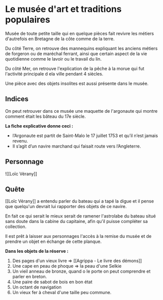 # Le musée d'art et traditions populaires 

Musée de toute petite taille qui en quelque pièces fait revivre les métiers d'autrefois en Bretagne de la côte comme de la terre.

Du côté Terre, on retrouve des mannequins expliquant les anciens métiers de forgeron ou de maréchal ferrant, ainsi que certain aspect de la vie quotidienne comme le lavoir ou le travail du lin.

Du côté Mer, on retrouve l'explication de la pêche à la morue qui fut l'activité principale d ela ville pendant 4 siècles.

Une pièce avec des objets insolites est aussi présente dans le musée.

##  Indices

On peut retrouver dans ce musée une maquette de l'argonaute qui montre comment était les bâteau du 17e siècle.

**La fiche explicative donne ceci :**
- l’Argonaute est partit de Saint-Malo le 17 juillet 1753 et qu’il n’est jamais revenu.
- Il s’agit d’un navire marchand qui faisait route vers l’Angleterre.

## Personnage

![[Loïc Vérany]]

## Quête

[[Loïc Vérany]] a entendu parler du bateau qui a tapé la digue et il pense que quelqu'un devrait lui rapporter des objets de ce navire. 

En fait ce qui serait le mieux serait de ramener l'astrolabe du bateau situé sans doute dans la cabine du capitaine, afin qu'il puisse compléter sa collection. 

Il est prêt à laisser aux personnages l'accès à la remise du musée et de prendre un objet en échange de cette planque.

**Dans les objets de la réserve :**
1. Des pages d'un vieux livre =>  [[Agrippa - Le livre des démons]]
2. Une cape en peau de phoque => la peau d'une Selkie
3. Un vieil anneau de bronze, quand o  le porte on peut comprendre et parler en breton.
4. Une paire de sabot de bois en bon état
5. Un octant de navigation
6. Un vieux fer à cheval d'une taille peu commune.